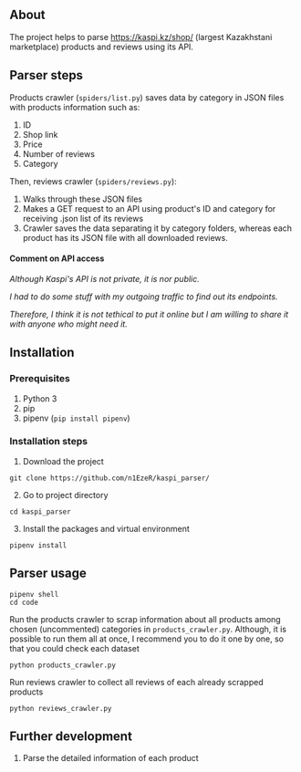 ## About
The project helps to parse https://kaspi.kz/shop/ (largest Kazakhstani marketplace) products and reviews using its API.

## Parser steps
Products crawler (`spiders/list.py`) saves data by category in JSON files with products information such as:
1. ID
2. Shop link
3. Price
4. Number of reviews
5. Category

Then, reviews crawler (`spiders/reviews.py`):
1. Walks through these JSON files
2. Makes a GET request to an API using product's ID and category for receiving .json list of its reviews
3. Crawler saves the data separating it by category folders, whereas each product has its JSON file with all downloaded reviews.

#### Comment on API access
<i>
  Although Kaspi's API is not private, it is nor public. 
  
  I had to do some stuff with my outgoing traffic to find out its endpoints. 
  
  Therefore, I think it is not tethical to put it online but I am willing to share it with anyone who might need it.
</i>

## Installation
### Prerequisites
1. Python 3
2. pip
3. pipenv (`pip install pipenv`)

### Installation steps
1. Download the project
```
git clone https://github.com/n1EzeR/kaspi_parser/
```
2. Go to project directory
```
cd kaspi_parser
```
3. Install the packages and virtual environment
```
pipenv install
```

## Parser usage
```
pipenv shell
cd code
```
Run the products crawler to scrap information about all products among chosen (uncommented) categories in `products_crawler.py`. Although, it is possible to run them all at once, I recommend you to do it one by one, so that you could check each dataset

```
python products_crawler.py
```


Run reviews crawler to collect all reviews of each already scrapped products
```
python reviews_crawler.py
```

## Further development
1. Parse the detailed information of each product
